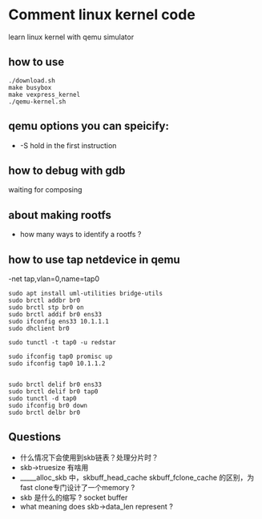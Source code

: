 # Comment linux kernel code
learn linux kernel with qemu simulator

## how to use
```
./download.sh
make busybox
make vexpress_kernel
./qemu-kernel.sh
```
## qemu options you can speicify:
* -S hold in the first instruction

## how to debug with gdb
waiting for composing

## about making rootfs
* how many ways to identify a rootfs ?

## how to use tap netdevice in qemu

-net tap,vlan=0,name=tap0

```
sudo apt install uml-utilities bridge-utils
sudo brctl addbr br0
sudo brctl stp br0 on
sudo brctl addif br0 ens33
sudo ifconfig ens33 10.1.1.1
sudo dhclient br0

sudo tunctl -t tap0 -u redstar

sudo ifconfig tap0 promisc up
sudo ifconfig tap0 10.1.1.2


sudo brctl delif br0 ens33
sudo brctl delif br0 tap0
sudo tunctl -d tap0
sudo ifconfig br0 down
sudo brctl delbr br0

```

## Questions
* 什么情况下会使用到skb链表？处理分片时？
* skb-\>truesize 有啥用
* _____alloc_skb 中，skbuff_head_cache skbuff_fclone_cache 的区别，为fast clone专门设计了一个memory ?
* skb 是什么的缩写 ? socket buffer
* what meaning does skb->data_len represent ?
